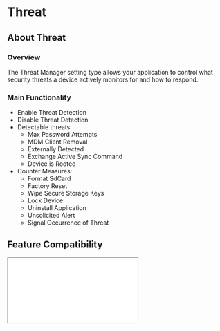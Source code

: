 # Threat

## About Threat

### Overview

The Threat Manager setting type allows your application to control what security threats a device actively monitors for and how to respond.


### Main Functionality

* Enable Threat Detection
* Disable Threat Detection
* Detectable threats:
  * Max Password Attempts
  * MDM Client Removal
  * Externally Detected 
  * Exchange Active Sync Command
  * Device is Rooted
* Counter Measures:
  *  Format SdCard
  *  Factory Reset
  *  Wipe Secure Storage Keys
  *  Lock Device
  *  Uninstall Application 
  *  Unsolicited Alert
  *  Signal Occurrence of Threat


## Feature Compatibility

<iframe src="compare.html#mx=4.3&csp=ThreatMgr&os=All&embed=true"></iframe> 

